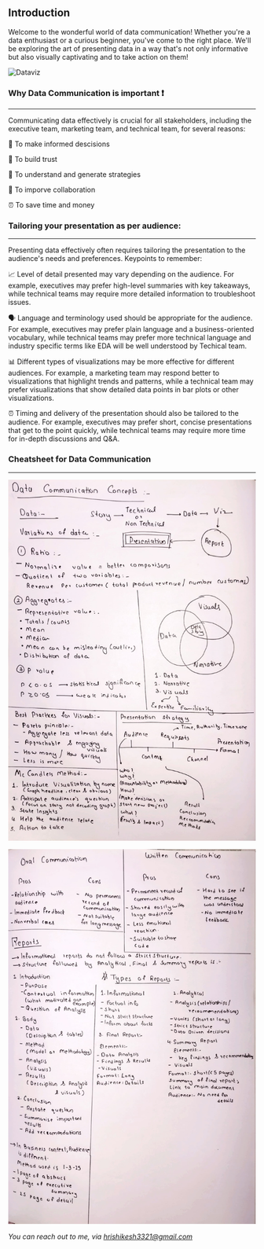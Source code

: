 
## Introduction

Welcome to the wonderful world of data communication! Whether you're a data enthusiast or a curious beginner, you've come to the right place. We'll be exploring the art of presenting data in a way that's not only informative but also visually captivating and to take action on them!

![Dataviz](https://github.com/Hrishikesh332/ML_Guide/blob/main/Communicate%20Your%20Data%20Effectively/src/Visuals.gif)




### Why Data Communication is important ❗
---

Communicating data effectively is crucial for all stakeholders, including the executive team, marketing team, and technical team, for several reasons:

🤔 To make informed descisions


🤞 To build trust

🎯 To understand and generate strategies

🤝 To imporve collaboration

⏰  To save time and money


### Tailoring your presentation as per audience:
---

Presenting data effectively often requires tailoring the presentation to the audience's needs and preferences. Keypoints to remember:

📈 Level of detail presented may vary depending on the audience. For example, executives may prefer high-level summaries with key takeaways, while technical teams may require more detailed information to troubleshoot issues.

🗣️ Language and terminology used should be appropriate for the audience. For example, executives may prefer plain language and a business-oriented vocabulary, while technical teams may prefer more technical language and industry specific terms like EDA will be well understood by Techical team.

📊 Different types of visualizations may be more effective for different audiences. For example, a marketing team may respond better to visualizations that highlight trends and patterns, while a technical team may prefer visualizations that show detailed data points in bar plots or other visualizations.

⏰ Timing and delivery of the presentation should also be tailored to the audience. For example, executives may prefer short, concise presentations that get to the point quickly, while technical teams may require more time for in-depth discussions and Q&A.


### Cheatsheet for Data Communication
---

![Concept 1](https://github.com/Hrishikesh332/ML_Guide/blob/main/Communicate%20Your%20Data%20Effectively/src/Concept%201.jpg)

![Concept 2](https://github.com/Hrishikesh332/ML_Guide/blob/main/Communicate%20Your%20Data%20Effectively/src/Concept%202.jpg)


*You can reach out to me, via hrishikesh3321@gmail.com* 

